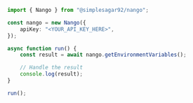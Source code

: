 <!-- Start SDK Example Usage [usage] -->
```typescript
import { Nango } from "@simplesagar92/nango";

const nango = new Nango({
    apiKey: "<YOUR_API_KEY_HERE>",
});

async function run() {
    const result = await nango.getEnvironmentVariables();

    // Handle the result
    console.log(result);
}

run();

```
<!-- End SDK Example Usage [usage] -->